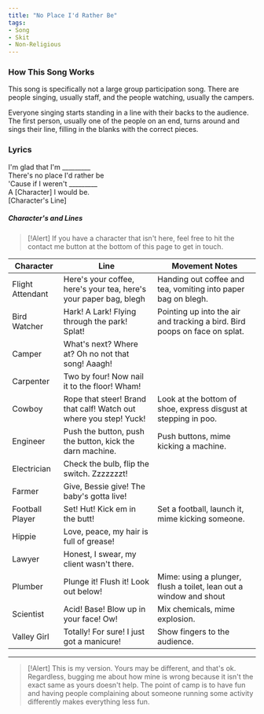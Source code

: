```yaml
---
title: "No Place I'd Rather Be"
tags:
- Song
- Skit
- Non-Religious
---
```


### How This Song Works

This song is specifically not a large group participation song. There are people singing, usually staff, and the people watching, usually the campers.

Everyone singing starts standing in a line with their backs to the audience. The first person, usually one of the people on an end, turns around and sings their line, filling in the blanks with the correct pieces.

### Lyrics

I'm glad that I'm \_\_\_\_\_\_\_\_\_  
There's no place I'd rather be  
'Cause if I weren't \_\_\_\_\_\_\_\_\_  
A [Character] I would be.  
[Character's Line]  

##### Character's and Lines

> [!Alert]
> If you have a character that isn't here, feel free to hit the contact me button at the bottom of this page to get in touch.

| Character        | Line                                                              | Movement Notes                                                                  |
| ---------------- | ----------------------------------------------------------------- | -------------------------------------------------------------------------- |
| Flight Attendant | Here's your coffee, here's your tea, here's your paper bag, blegh | Handing out coffee and tea, vomiting into paper bag on blegh.              |
| Bird Watcher     | Hark! A Lark! Flying through the park! Splat!                     | Pointing up into the air and tracking a bird. Bird poops on face on splat. |
| Camper           | What's next? Where at? Oh no not that song! Aaagh!                |                                                                            |
| Carpenter        | Two by four! Now nail it to the floor! Wham!                      |                                                                            |
| Cowboy           | Rope that steer! Brand that calf! Watch out where you step! Yuck! | Look at the bottom of shoe, express disgust at stepping in poo.            |
| Engineer         | Push the button, push the button, kick the darn machine.          | Push buttons, mime kicking a machine.                                      |
| Electrician      | Check the bulb, flip the switch. Zzzzzzzt!                        |                                                                            |
| Farmer           | Give, Bessie give! The baby's gotta live!                         |                                                                            |
| Football Player  | Set! Hut! Kick em in the butt!                                    | Set a football, launch it, mime kicking someone.                           |
| Hippie           | Love, peace, my hair is full of grease!                           |                                                                            |
| Lawyer           | Honest, I swear, my client wasn't there.                          |                                                                            |
| Plumber          | Plunge it! Flush it! Look out below!                              | Mime: using a plunger, flush a toilet, lean out a window and shout         |
| Scientist        | Acid! Base! Blow up in your face! Ow!                             | Mix chemicals, mime explosion.                                             |
| Valley Girl      | Totally! For sure! I just got a manicure!                         | Show fingers to the audience.                                                                           |

---

>[!Alert]
> This is my version. Yours may be different, and that's ok. Regardless, bugging me about how mine is wrong because it isn't the exact same as yours doesn't help. The point of camp is to have fun and having people complaining about someone running some activity differently makes everything less fun.

